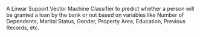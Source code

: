 A Linear Support Vector Machine Classifier to predict whether a person will be granted a loan by the bank or not based on variables like Number of Dependents, Marital Status, Gender, Property Area, Education, Previous Records, etc.
